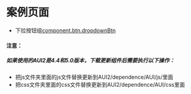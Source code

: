 # 案例页面 
 - 下拉按钮组[component.btn.dropdownBtn](https://pc.awebide.com/#/dropdownBtn/Demo/Foundation/dropdownBtn?title=%E4%B8%8B%E6%8B%89%E6%8C%89%E9%92%AE%E7%BB%84&pageId=dropDownBtn)
#### 注意：
##### 如果使用的AUI2是4.4和5.0版本，下载更新组件后需要执行以下操作：
- 把js文件夹里面的js文件替换更新到AUI2/dependence/AUI/js/里面
- 把css文件夹里面的css文件替换更新到AUI2/dependence/AUI/css里面